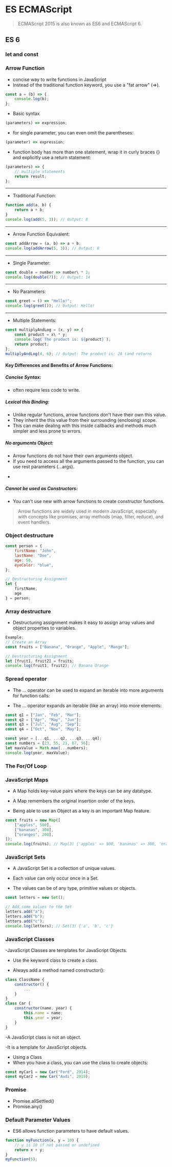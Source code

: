 # ES ECMAScript

> ECMAScript 2015 is also known as ES6 and ECMAScript 6.

## ES 6

### let and const

### Arrow Function

* concise way to write functions in JavaScript
* Instead of the traditional function keyword, you use a "fat arrow" (=>).

```js
const a = (b) => {
    console.log(b);
};
```

* Basic syntax

```js
(parameters) => expression;
```

* for single parameter, you can even omit the parentheses:

```js
(parameter) => expression;
```

* function body has more than one statement, wrap it in curly braces {} and explicitly use a return statement:

```js
(parameters) => {
    // multiple statements
    return result;
};
```

---

* Traditional Function:

```js
function add(a, b) {
    return a + b;
}
console.log(add(5, 3)); // Output: 8
```

---

* Arrow Function Equivalent:

```js
const addArrow = (a, b) => a + b;
console.log(addArrow(5, 3)); // Output: 8
```

---

* Single Parameter:

```js
const double = number => number\ * 2;
console.log(double(7)); // Output: 14
```

---

* No Parameters:

```js
const greet = () => "Hello!";
console.log(greet()); // Output: Hello!
```

---

* Multiple Statements:

```js
const multiplyAndLog = (x, y) => {
    const product = x\ * y;
    console.log(`The product is: ${product}`);
    return product;
};
multiplyAndLog(4, 6); // Output: The product is: 24 (and returns
```

#### Key Differences and Benefits of Arrow Functions:

##### **Concise Syntax:**

* often require less code to write.

##### **Lexical this Binding:**

* Unlike regular functions, arrow functions don't have their own this value.
* They inherit the this value from their surrounding (enclosing) scope.
* This can make dealing with this inside callbacks and methods much simpler and less prone to errors.

##### **No arguments Object:**

* Arrow functions do not have their own arguments object.
* If you need to access all the arguments passed to the function, you can use rest parameters (...args).
-

##### **Cannot be used as Constructors:**

* You can't use new with arrow functions to create constructor functions.

> Arrow functions are widely used in modern JavaScript, especially with concepts like promises, array methods (map, filter, reduce), and event handlers.

### Object destructure

```js
const person = {
    firstName: "John",
    lastName: "Doe",
    age: 50,
    eyeColor: "blue",
};

// Destructuring Assignment
let {
    firstName,
    age
} = person;
```

### Array destructure

* Destructuring assignment makes it easy to assign array values and object properties to variables.

```js
Example;
// Create an Array
const fruits = ["Banana", "Orange", "Apple", "Mango"];

// Destructuring Assignment
let [fruit1, fruit2] = fruits;
console.log(fruit1, fruit2); // Banana Orange
```

### Spread operator

* The ... operator can be used to expand an iterable into more arguments for function calls:

* The ... operator expands an iterable (like an array) into more elements:

```js
const q1 = ["Jan", "Feb", "Mar"];
const q2 = ["Apr", "May", "Jun"];
const q3 = ["Jul", "Aug", "Sep"];
const q4 = ["Oct", "Nov", "May"];

const year = [...q1, ...q2, ...q3, ...q4];
const numbers = [23, 55, 21, 87, 56];
let maxValue = Math.max(...numbers);
console.log(year, maxValue);
```

### The For/Of Loop

### JavaScript Maps

* A Map holds key-value pairs where the keys can be any datatype.

* A Map remembers the original insertion order of the keys.
* Being able to use an Object as a key is an important Map feature.

```js
const fruits = new Map([
    ["apples", 500],
    ["bananas", 300],
    ["oranges", 200],
]);
console.log(fruits); // Map(3) {'apples' => 500, 'bananas' => 300, 'oranges' => 200}
```

### JavaScript Sets

* A JavaScript Set is a collection of unique values.

* Each value can only occur once in a Set.

* The values can be of any type, primitive values or objects.

```js
const letters = new Set();

// Add some values to the Set
letters.add("a");
letters.add("b");
letters.add("c");
console.log(letters); // Set(3) {'a', 'b', 'c'}
```

### JavaScript Classes

-JavaScript Classes are templates for JavaScript Objects.

* Use the keyword class to create a class.

* Always add a method named constructor():

```js
class ClassName {
    constructor() {
        ...
    }
}
class Car {
    constructor(name, year) {
        this.name = name;
        this.year = year;
    }
}
```

-A JavaScript class is not an object.

-It is a template for JavaScript objects.

* Using a Class
* When you have a class, you can use the class to create objects:

```js
const myCar1 = new Car("Ford", 2014);
const myCar2 = new Car("Audi", 2019);
```

### Promise

* Promise.allSettled()
* Promise.any()

### Default Parameter Values

* ES6 allows function parameters to have default values.

```js
function myFunction(x, y = 10) {
    // y is 10 if not passed or undefined
    return x + y;
}
myFunction(5);
```
